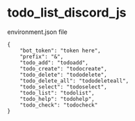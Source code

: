 # todo_list_discord_js

environment.json file <br>

```
{
    "bot_token": "token here",
    "prefix": "&",
    "todo_add": "todoadd",
    "todo_create": "todocreate",
    "todo_delete": "tododelete",
    "todo_delete_all": "tododeleteall",
    "todo_select": "todoselect",
    "todo_list": "todolist",
    "todo_help": "todohelp",
    "todo_check": "todocheck"
}
```